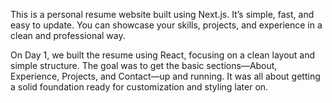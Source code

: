 This is a personal resume website built using Next.js. It’s simple, fast, and easy to update. You can showcase your skills, projects, and experience in a clean and professional way.

On Day 1, we built the resume using React, focusing on a clean layout and simple structure. The goal was to get the basic sections—About, Experience, Projects, and Contact—up and running. It was all about getting a solid foundation ready for customization and styling later on.
